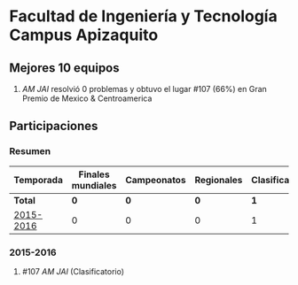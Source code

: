 # Facultad de Ingeniería y Tecnología Campus Apizaquito

## Mejores 10 equipos

1. _AM JAI_ resolvió 0 problemas y obtuvo el lugar #107 (66%) en Gran Premio de Mexico & Centroamerica

## Participaciones

### Resumen

| Temporada | Finales mundiales | Campeonatos | Regionales | Clasificatorios | Equipos |
| --- | --- | --- | --- | --- | --- |
| **Total** | **0** | **0** | **0** | **1** | **1** |
| [2015-2016](#2015-2016) | 0 | 0 | 0 | 1 | 1 |

### 2015-2016

1. #107 _AM JAI_ (Clasificatorio)



